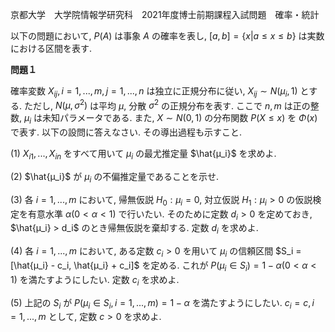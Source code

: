 京都大学　大学院情報学研究科　2021年度博士前期課程入試問題　確率・統計

以下の問題において, $P(A)$ は事象 $A$ の確率を表し, $[a,b] = \{x| a \le x \le b\}$ は実数における区間を表す.

**問題１**

確率変数 $X_{ij}, i = 1,...,m, j = 1,...,n$ は独立に正規分布に従い, $X_{ij} \sim N(μ_i, 1)$ とする. ただし, $N(μ, σ^2)$ は平均 $μ$, 分散 $σ^2$ の正規分布を表す. ここで $n,m$ は正の整数, $μ_i$ は未知パラメータである. また, $X \sim N(0,1)$ の分布関数 $P(X \le x)$ を $Φ(x)$ で表す. 以下の設問に答えなさい. その導出過程も示すこと.

(1) $X_{i1},...,X_{in}$ をすべて用いて $μ_i$ の最尤推定量 $\hat{μ_i}$ を求めよ.

(2) $\hat{μ_i}$ が $μ_i$ の不偏推定量であることを示せ.

(3) 各 $i = 1,...,m$ において, 帰無仮説 $H_0: μ_i = 0$, 対立仮説 $H_1: μ_i > 0$ の仮説検定を有意水準 $α(0 < α < 1)$ で行いたい. そのために定数 $d_i > 0$ を定めておき, $\hat{μ_i} > d_i$ のとき帰無仮説を棄却する. 定数 $d_i$ を求めよ.

(4) 各 $i = 1,..., m$ において, ある定数 $c_i > 0$ を用いて $μ_i$ の信頼区間 $S_i = [\hat{μ_i} - c_i, \hat{μ_i} + c_i]$ を定める. これが $P(μ_i \in S_i) = 1 - α(0 < α < 1)$ を満たすようにしたい. 定数 $c_i$ を求めよ.

(5) 上記の $S_i$ が $P(μ_i \in S_i, i = 1,...,m) = 1 - α$ を満たすようにしたい. $c_i = c, i = 1,...,m$ として, 定数 $c > 0$ を求めよ.
